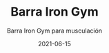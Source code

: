 ---
date: '2021-06-15'
title: Barra Iron Gym
subtitle: Barra Iron Gym para musculación
image: https://lh3.googleusercontent.com/pw/ACtC-3fC2rsCp5WP0wUy4bUyAsfs1Z8xEutzyj1VXgvNxfkwJ_GmRdOvUlTCGnyUOc8fSDJ8bt3D3QegGWeA4xGP1savqx4PQUm-GACtl9oZw0YKZ9x1RtO8x0wTS_SRiJQvhdgDw823IN-gEYJNqPpMXWKjvQ=w904-h621-no?authuser=0
price: $ 8.000
weight: 8
description: Barra de tracción para musculación tipo Iron Gym. Se ajusta fácilmente a marcos de puerta y permite variedad de ejercicios para tren superior
link: 
exclude: true
---